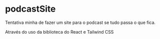 # podcastSite
Tentativa minha de fazer um site para o podcast se tudo passa o que fica.


Através do uso da biblioteca do React e Tailwind CSS
